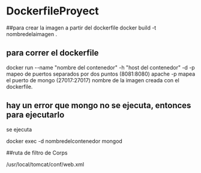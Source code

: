 # DockerfileProyect

##para crear la imagen a partir del dockerfile
docker build -t nombredelaimagen .

## para correr el dockerfile
docker run --name "nombre del contenedor" -h "host del contenedor" -d -p mapeo de puertos separados por dos puntos (8081:8080) apache -p mapea el puerto de mongo (27017:27017) nombre de la imagen creada con el dockerfile.

## hay un error que mongo no se ejecuta, entonces para ejecutarlo

se ejecuta

 docker exec -d nombredelcontenedor mongod
 
##ruta de filtro de Corps

/usr/local/tomcat/conf/web.xml

